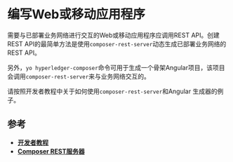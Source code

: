 # 编写Web或移动应用程序

需要与已部署业务网络进行交互的Web或移动应用程序应调用REST API。创建REST API的最简单方法是使用`composer-rest-server`动态生成已部署业务网络的REST API。

另外，`yo hyperledger-composer`命令可用于生成一个骨架Angular项目，该项目会调用`composer-rest-server`来与业务网络交互的。

请按照开发者教程中关于如何使用`composer-rest-server`和Angular 生成器的例子。

## 参考

- [**开发者教程**](tutorials_developer-tutorial.md)
- [**Composer REST服务器**](integrating_getting-started-rest-api.md)

